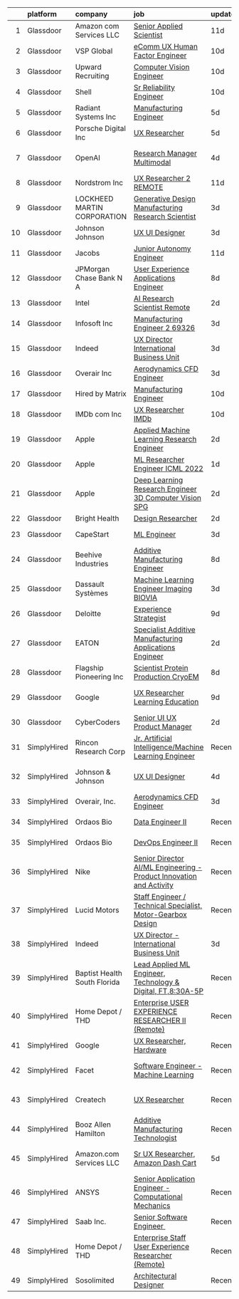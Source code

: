 

|    | platform    | company                      | job                                                                                                                                                                                                                                                                                                                                                                                                                                                                                                                                                                                                                                                                                                                                                                                                                                                                                                                                                                                                                                                                                                                                                                                                                                                                                                                                                                                          | update_time   | location                    |
|---:|:------------|:-----------------------------|:---------------------------------------------------------------------------------------------------------------------------------------------------------------------------------------------------------------------------------------------------------------------------------------------------------------------------------------------------------------------------------------------------------------------------------------------------------------------------------------------------------------------------------------------------------------------------------------------------------------------------------------------------------------------------------------------------------------------------------------------------------------------------------------------------------------------------------------------------------------------------------------------------------------------------------------------------------------------------------------------------------------------------------------------------------------------------------------------------------------------------------------------------------------------------------------------------------------------------------------------------------------------------------------------------------------------------------------------------------------------------------------------|:--------------|:----------------------------|
|  1 | Glassdoor   | Amazon com Services LLC      | [Senior Applied Scientist](https://www.glassdoor.com/partner/jobListing.htm?pos=128&ao=1136043&s=58&guid=00000181c2cf6c2e8adb18d933fe7ccd&src=GD_JOB_AD&t=SR&vt=w&cs=1_492ff23d&cb=1656830782843&jobListingId=1007953430603&jrtk=3-0-1g71cur2qis16801-1g71cur39jc98800-c12a849ca62c62d8-)                                                                                                                                                                                                                                                                                                                                                                                                                                                                                                                                                                                                                                                                                                                                                                                                                                                                                                                                                                                                                                                                                                    | 11d           | Santa Monica, CA            |
|  2 | Glassdoor   | VSP Global                   | [eComm UX Human Factor Engineer](https://www.glassdoor.com/partner/jobListing.htm?pos=127&ao=1136043&s=58&guid=00000181c2cf6c2e8adb18d933fe7ccd&src=GD_JOB_AD&t=SR&vt=w&cs=1_c8dd6090&cb=1656830782843&jobListingId=1007957333304&jrtk=3-0-1g71cur2qis16801-1g71cur39jc98800-2e1eee29a6ffa372-)                                                                                                                                                                                                                                                                                                                                                                                                                                                                                                                                                                                                                                                                                                                                                                                                                                                                                                                                                                                                                                                                                              | 10d           | California                  |
|  3 | Glassdoor   | Upward Recruiting            | [Computer Vision Engineer](https://www.glassdoor.com/partner/jobListing.htm?pos=107&ao=1136043&s=58&guid=00000181c2cf6c2e8adb18d933fe7ccd&src=GD_JOB_AD&t=SR&vt=w&ea=1&cs=1_dd7ee6da&cb=1656830782838&jobListingId=1007957782508&jrtk=3-0-1g71cur2qis16801-1g71cur39jc98800-2e21e2754d8e0a98-)                                                                                                                                                                                                                                                                                                                                                                                                                                                                                                                                                                                                                                                                                                                                                                                                                                                                                                                                                                                                                                                                                               | 10d           | Remote                      |
|  4 | Glassdoor   | Shell                        | [Sr  Reliability Engineer](https://www.glassdoor.com/partner/jobListing.htm?pos=108&ao=1136043&s=58&guid=00000181c2cf6c2e8adb18d933fe7ccd&src=GD_JOB_AD&t=SR&vt=w&cs=1_f651262a&cb=1656830782838&jobListingId=1007957372884&jrtk=3-0-1g71cur2qis16801-1g71cur39jc98800-10b005668955eb28-)                                                                                                                                                                                                                                                                                                                                                                                                                                                                                                                                                                                                                                                                                                                                                                                                                                                                                                                                                                                                                                                                                                    | 10d           | Deer Park, TX               |
|  5 | Glassdoor   | Radiant Systems Inc          | [Manufacturing Engineer](https://www.glassdoor.com/partner/jobListing.htm?pos=122&ao=1136043&s=58&guid=00000181c2cf6c2e8adb18d933fe7ccd&src=GD_JOB_AD&t=SR&vt=w&ea=1&cs=1_86bc17da&cb=1656830782842&jobListingId=1007965948677&jrtk=3-0-1g71cur2qis16801-1g71cur39jc98800-56f5017d1ebf398c-)                                                                                                                                                                                                                                                                                                                                                                                                                                                                                                                                                                                                                                                                                                                                                                                                                                                                                                                                                                                                                                                                                                 | 5d            | Painted Post, NY            |
|  6 | Glassdoor   | Porsche Digital Inc          | [UX Researcher](https://www.glassdoor.com/partner/jobListing.htm?pos=126&ao=1136043&s=58&guid=00000181c2cf6c2e8adb18d933fe7ccd&src=GD_JOB_AD&t=SR&vt=w&cs=1_787b774e&cb=1656830782842&jobListingId=1007965384726&jrtk=3-0-1g71cur2qis16801-1g71cur39jc98800-1bfb70a52c92c339-)                                                                                                                                                                                                                                                                                                                                                                                                                                                                                                                                                                                                                                                                                                                                                                                                                                                                                                                                                                                                                                                                                                               | 5d            | Atlanta, GA                 |
|  7 | Glassdoor   | OpenAI                       | [Research Manager  Multimodal](https://www.glassdoor.com/partner/jobListing.htm?pos=121&ao=1136043&s=58&guid=00000181c2cf6c2e8adb18d933fe7ccd&src=GD_JOB_AD&t=SR&vt=w&cs=1_c5369c2c&cb=1656830782842&jobListingId=1007968949780&jrtk=3-0-1g71cur2qis16801-1g71cur39jc98800-eccea1c27598cbe3-)                                                                                                                                                                                                                                                                                                                                                                                                                                                                                                                                                                                                                                                                                                                                                                                                                                                                                                                                                                                                                                                                                                | 4d            | San Francisco, CA           |
|  8 | Glassdoor   | Nordstrom Inc                | [UX Researcher 2   REMOTE](https://www.glassdoor.com/partner/jobListing.htm?pos=112&ao=1136043&s=58&guid=00000181c2cf6c2e8adb18d933fe7ccd&src=GD_JOB_AD&t=SR&vt=w&cs=1_bbcb9260&cb=1656830782839&jobListingId=1007954513261&jrtk=3-0-1g71cur2qis16801-1g71cur39jc98800-642a48611d11293d-)                                                                                                                                                                                                                                                                                                                                                                                                                                                                                                                                                                                                                                                                                                                                                                                                                                                                                                                                                                                                                                                                                                    | 11d           | Chicago, IL                 |
|  9 | Glassdoor   | LOCKHEED MARTIN CORPORATION  | [Generative Design   Manufacturing Research Scientist](https://www.glassdoor.com/partner/jobListing.htm?pos=123&ao=1136043&s=58&guid=00000181c2cf6c2e8adb18d933fe7ccd&src=GD_JOB_AD&t=SR&vt=w&cs=1_a0e006d7&cb=1656830782842&jobListingId=1007971993276&jrtk=3-0-1g71cur2qis16801-1g71cur39jc98800-5830dfb3cb1cb712-)                                                                                                                                                                                                                                                                                                                                                                                                                                                                                                                                                                                                                                                                                                                                                                                                                                                                                                                                                                                                                                                                        | 3d            | Billerica, MA               |
| 10 | Glassdoor   | Johnson   Johnson            | [UX UI Designer](https://www.glassdoor.com/partner/jobListing.htm?pos=113&ao=1136043&s=58&guid=00000181c2cf6c2e8adb18d933fe7ccd&src=GD_JOB_AD&t=SR&vt=w&cs=1_ef8f2bbd&cb=1656830782841&jobListingId=1007971810251&jrtk=3-0-1g71cur2qis16801-1g71cur39jc98800-fcb3b0239c2331a4-)                                                                                                                                                                                                                                                                                                                                                                                                                                                                                                                                                                                                                                                                                                                                                                                                                                                                                                                                                                                                                                                                                                              | 3d            | Raritan, NJ                 |
| 11 | Glassdoor   | Jacobs                       | [Junior Autonomy Engineer](https://www.glassdoor.com/partner/jobListing.htm?pos=109&ao=1136043&s=58&guid=00000181c2cf6c2e8adb18d933fe7ccd&src=GD_JOB_AD&t=SR&vt=w&cs=1_8d33d7dc&cb=1656830782838&jobListingId=1007953719890&jrtk=3-0-1g71cur2qis16801-1g71cur39jc98800-7901f76eb2bd5eae-)                                                                                                                                                                                                                                                                                                                                                                                                                                                                                                                                                                                                                                                                                                                                                                                                                                                                                                                                                                                                                                                                                                    | 11d           | Beavercreek, OH             |
| 12 | Glassdoor   | JPMorgan Chase Bank  N A     | [User Experience   Applications Engineer](https://www.glassdoor.com/partner/jobListing.htm?pos=125&ao=1136043&s=58&guid=00000181c2cf6c2e8adb18d933fe7ccd&src=GD_JOB_AD&t=SR&vt=w&cs=1_3ac175d6&cb=1656830782842&jobListingId=1007962736195&jrtk=3-0-1g71cur2qis16801-1g71cur39jc98800-6607245b2d100d86-)                                                                                                                                                                                                                                                                                                                                                                                                                                                                                                                                                                                                                                                                                                                                                                                                                                                                                                                                                                                                                                                                                     | 8d            | Apple Valley, CA            |
| 13 | Glassdoor   | Intel                        | [AI Research Scientist  Remote ](https://www.glassdoor.com/partner/jobListing.htm?pos=118&ao=1136043&s=58&guid=00000181c2cf6c2e8adb18d933fe7ccd&src=GD_JOB_AD&t=SR&vt=w&cs=1_d53c2f87&cb=1656830782841&jobListingId=1007972697909&jrtk=3-0-1g71cur2qis16801-1g71cur39jc98800-e6d184d2bbfede32-)                                                                                                                                                                                                                                                                                                                                                                                                                                                                                                                                                                                                                                                                                                                                                                                                                                                                                                                                                                                                                                                                                              | 2d            | Santa Clara, CA             |
| 14 | Glassdoor   | Infosoft  Inc                | [Manufacturing Engineer 2  69326](https://www.glassdoor.com/partner/jobListing.htm?pos=116&ao=1136043&s=58&guid=00000181c2cf6c2e8adb18d933fe7ccd&src=GD_JOB_AD&t=SR&vt=w&ea=1&cs=1_447a4a2e&cb=1656830782841&jobListingId=1007971096054&jrtk=3-0-1g71cur2qis16801-1g71cur39jc98800-05b70dd7c2898fd6-)                                                                                                                                                                                                                                                                                                                                                                                                                                                                                                                                                                                                                                                                                                                                                                                                                                                                                                                                                                                                                                                                                        | 3d            | Painted Post, NY            |
| 15 | Glassdoor   | Indeed                       | [UX Director   International Business Unit](https://www.glassdoor.com/partner/jobListing.htm?pos=102&ao=1110586&s=58&guid=00000181c2cf6c2e8adb18d933fe7ccd&src=GD_JOB_AD&t=SR&vt=w&cs=1_7e4c6761&cb=1656830782837&jobListingId=1007971205893&cpc=9DC6E4D8324653EE&jrtk=3-0-1g71cur2qis16801-1g71cur39jc98800-8bdda3467dc467eb--6NYlbfkN0CiRNM7CVr8YueLFKlzwbFWI0o7IjV438l4sVrvKZ0flpURU_mqoI8EbsK64YRr3OCR3l7QVb8xZpFynF8Nt9Rjau42MxCv-igPg2W-LwOaJbGQh835XDZSidQZ6aGSggM0GV9TF6bHichpTS0H4_p_GBbi4ppEj56w-cjWmyNno5uVYRfupttyLqamryniI9HiKN-CCH3EiPG_1y2SgaQXR2hjlLGj6gjcPub1D3Vtln7OaEn8aakV5fdhOYuRX2MLceO8VTMErG3GSi8ULK23wbGj47OMxpXsOz4Qeazu1Dkubg_yKA1_fnwkfxI_THQvnsimW5eI94Z-HdsDiKGtRkIeYl8gaTX8ecxtXAbfMjk7BCJRSwi7VpIAv7d2Mmh3W2jsIFY0Iwm9zH_bbgSZsc_QdYC6rjbUZ5pfdwubaeZPl9yehlnINQ4Qs1JZHiWyVnFTHJPl5IxYe9t0wvBHZ5VI2CpKBTfpdCSf_ik-_02k6XjW3QcvKmYUbDmDuv6BAhZ3piNtzJRmUqW07b7m)                                                                                                                                                                                                                                                                                                                                                                                                                                                                                              | 3d            | Austin, TX                  |
| 16 | Glassdoor   | Overair  Inc                 | [Aerodynamics CFD Engineer](https://www.glassdoor.com/partner/jobListing.htm?pos=110&ao=1136043&s=58&guid=00000181c2cf6c2e8adb18d933fe7ccd&src=GD_JOB_AD&t=SR&vt=w&ea=1&cs=1_41c2cd48&cb=1656830782838&jobListingId=1007971095344&jrtk=3-0-1g71cur2qis16801-1g71cur39jc98800-428bb3b897652151-)                                                                                                                                                                                                                                                                                                                                                                                                                                                                                                                                                                                                                                                                                                                                                                                                                                                                                                                                                                                                                                                                                              | 3d            | Santa Ana, CA               |
| 17 | Glassdoor   | Hired by Matrix              | [Manufacturing Engineer](https://www.glassdoor.com/partner/jobListing.htm?pos=103&ao=1110586&s=58&guid=00000181c2cf6c2e8adb18d933fe7ccd&src=GD_JOB_AD&t=SR&vt=w&ea=1&cs=1_3a602c77&cb=1656830782838&jobListingId=1007956713671&cpc=FB7E4A1762AE5BEC&jrtk=3-0-1g71cur2qis16801-1g71cur39jc98800-b0c1dbe3aa49c31d--6NYlbfkN0Ay3KKNjEjIQLzYNrflX5rgo4dHizqVuZJtpWFnF4V68qZX4QnNMBMN-2REr4LWw1HhCojqevYEKW-jV2OQDfxIf_UNRnPNiUyVSGQ6KLGybgaaxQGAL35A4dUvuuasOexn0z4NTx6z76B58mBhSyc3uFzmZpXfrGyVwf2N0M5Lpb5010If8JGhmx73YiQVlOAmPUKWm3oBjzCcXOuqkgXZIQ55qvJvJgjaen5GoFyYs1Hl_kUFHkYbS8mD-Z7y0eG5MiD-LFq-wedny5oP79inLqQ-PBTfd8FmBU0rWqwKTuP21Nd0nUTSPhsUdmQjSbcKq3NE6EOnc4vHflcJlvwM5onYmNg06F0VJsrUJkhHquMLjh5KG1V2TVRvCG9YDKVOUIbSvuLXRdCYjtiymnBOJUKweUBImbHsCyHXS_xIN7kAJqRQo-C1Q2DYCSBVkAkunIwsC_R37UWjzYInrS6591YMEJYiDEutK1g9wTnJp5jfIWVqiPcaa0ph24_p0mxS0jQqI6lXbPvSiDBaw9LgMDkXyORKcqkSTBTsL0s187y_esh5l78pUHa0kpTWkhwVnaxkugPioY3LSO2ko7rzjvv_iZxEIPsNBAIasrXeBhY4jb85KYXdVINTvmNma0o5zGPqVNuE0TtKsHfj_9Kg3sVNoKeI1_nEXhbGhxOc2tx76tbZd5bprOna36NOb4OPMS8soZO0GYjWgbVkBPldZKtCpamhXkyZRGXK4UNY9c73_LDQXIM0F_RsxqS0O8FoRXN70C5S38sgfhOGPIiwc0NoMRVMKAqqi5ZDMhULazeFkRhwldlwTkrF626hQ8qwOX9zAqkkCgPnx6D1GIP_gIBOU2jSJlvePqzdLWZp47Gf3q5Pxgxpted9VPTEladjhLmCkLGIvU5Z4eIKpxjaVLBJVCn7w7AKVmAj8SgM5Sc7q6XEYWDHG1YnhbqZ54RRLpXypzAtCFPgh4yo1yI-nsN4l4UjJWsurbeyhrgKoIJV6it6zj-q)            | 10d           | Painted Post, NY            |
| 18 | Glassdoor   | IMDb com  Inc                | [UX Researcher  IMDb](https://www.glassdoor.com/partner/jobListing.htm?pos=120&ao=1136043&s=58&guid=00000181c2cf6c2e8adb18d933fe7ccd&src=GD_JOB_AD&t=SR&vt=w&cs=1_93bd176e&cb=1656830782842&jobListingId=1007957418675&jrtk=3-0-1g71cur2qis16801-1g71cur39jc98800-c268364bb23a3570-)                                                                                                                                                                                                                                                                                                                                                                                                                                                                                                                                                                                                                                                                                                                                                                                                                                                                                                                                                                                                                                                                                                         | 10d           | Remote                      |
| 19 | Glassdoor   | Apple                        | [Applied Machine Learning Research Engineer](https://www.glassdoor.com/partner/jobListing.htm?pos=101&ao=1110586&s=58&guid=00000181c2cf6c2e8adb18d933fe7ccd&src=GD_JOB_AD&t=SR&vt=w&cs=1_08a8131e&cb=1656830782837&jobListingId=1007972446556&cpc=A65DF3A704A48F9B&jrtk=3-0-1g71cur2qis16801-1g71cur39jc98800-3e48cf0cef0c3e92--6NYlbfkN0BvKrLyj5gPmtZO9T8euul8TCxuuKNOtzRJOomxnwSEodTz2Bc-sPZl8WPllYOnI2iSo8V1TL2wcIgaohnAvPJGLI-rs79cOG4peC1c_72dKmydqxFccLI-NwQIrlYChOwm-qmZO0Jk3czq7Cvi66AMtMiGy-y8IYaSFRt07eUfzKpVl14Ck84aloymMHgZ0QWhRd0oeEBP86E75DX-OMZkvdoL1ijhTEVltC16b7q_rmahXzyNcBWx814mqOOhVWGU_ym_k7fnxenua6z1UHgqo355wuLUv4fkhrC0lIBPFo92Cdb4o8aeJwrEFBw32WaNHzFrj8xVF5w3P1zQBoPWjErJ1RCVt-S7z1UcFDqU3LHfJUtMZgLyiDdC9fxtgZU9EiyUs3eCRZveAl7ifgUX3zOa8Y6d682NIFdAEPXSmkpjuVSAXPHuTHp-C7eR7VlCxZFzRWzRDTGPB5G-muX-cHzDiztAB9aTJJTFdPIJIOBPj_zrpgFQY5cQS2ra-1UXlLS5-ZZy2y9MmZBz9icyELDQjqIgBcLlihEwvsFbjzd_qCcwuzB1_J81-scE3nrKebj7dQKm6l-cxZs_PgdZp0LgZiYWqN0T-5-vRlcSfC1jxhR2kBI1yi-UcCLpeEt5MNFK0zogi0UWOizGE7c0YFmXpd0Bhu7QUEkxPNQzEuA9n02bMpTM4l5de7PXEwUb_q9HxduyWBJyJsq81dSyYCQHE2XBIidPXHf6a0oKWjTI5WUEaLmk9xUq83TnfBEQVJxhBKOqDOGSFU6ypNs-nA7tCUh1YsH7i_-tHYC_zld2OXUpLgKFdDhog009BppAG6x6m7VelAyn4jO6PpkZFArFnMW7xxcdEGHcXWVerYTRaQOVOIpFFJTCRnSsxRD_doN38jgsTl1V9hz7vG_M1CRjbggPWC-LMRBJ1yScgbBMFMHWZJRScb6uhHK2rJQqlTiSjepMVvAnHPzNuoFw7Ky7u9hGLkg2skjOGnlvNg%3D%3D) | 2d            | San Diego, CA               |
| 20 | Glassdoor   | Apple                        | [ML Researcher   Engineer  ICML 2022 ](https://www.glassdoor.com/partner/jobListing.htm?pos=104&ao=1136043&s=58&guid=00000181c2cf6c2e8adb18d933fe7ccd&src=GD_JOB_AD&t=SR&vt=w&cs=1_1e88fbea&cb=1656830782838&jobListingId=1007977376332&jrtk=3-0-1g71cur2qis16801-1g71cur39jc98800-ebdaa431a03aec32-)                                                                                                                                                                                                                                                                                                                                                                                                                                                                                                                                                                                                                                                                                                                                                                                                                                                                                                                                                                                                                                                                                        | 1d            | Cupertino, CA               |
| 21 | Glassdoor   | Apple                        | [Deep Learning Research Engineer  3D Computer Vision   SPG](https://www.glassdoor.com/partner/jobListing.htm?pos=106&ao=1136043&s=58&guid=00000181c2cf6c2e8adb18d933fe7ccd&src=GD_JOB_AD&t=SR&vt=w&cs=1_d675c419&cb=1656830782838&jobListingId=1007975564657&jrtk=3-0-1g71cur2qis16801-1g71cur39jc98800-f294efce9365c613-)                                                                                                                                                                                                                                                                                                                                                                                                                                                                                                                                                                                                                                                                                                                                                                                                                                                                                                                                                                                                                                                                   | 2d            | Cupertino, CA               |
| 22 | Glassdoor   | Bright Health                | [Design Researcher](https://www.glassdoor.com/partner/jobListing.htm?pos=130&ao=1136043&s=58&guid=00000181c2cf6c2e8adb18d933fe7ccd&src=GD_JOB_AD&t=SR&vt=w&ea=1&cs=1_fdae7721&cb=1656830782843&jobListingId=1007973280609&jrtk=3-0-1g71cur2qis16801-1g71cur39jc98800-ce710223f4be351c-)                                                                                                                                                                                                                                                                                                                                                                                                                                                                                                                                                                                                                                                                                                                                                                                                                                                                                                                                                                                                                                                                                                      | 2d            | Austin, TX                  |
| 23 | Glassdoor   | CapeStart                    | [ML Engineer](https://www.glassdoor.com/partner/jobListing.htm?pos=117&ao=1136043&s=58&guid=00000181c2cf6c2e8adb18d933fe7ccd&src=GD_JOB_AD&t=SR&vt=w&cs=1_c6f3540c&cb=1656830782841&jobListingId=1007970088689&jrtk=3-0-1g71cur2qis16801-1g71cur39jc98800-c5c57b29945e7a0e-)                                                                                                                                                                                                                                                                                                                                                                                                                                                                                                                                                                                                                                                                                                                                                                                                                                                                                                                                                                                                                                                                                                                 | 3d            | Cambridge, MA               |
| 24 | Glassdoor   | Beehive Industries           | [Additive Manufacturing Engineer](https://www.glassdoor.com/partner/jobListing.htm?pos=119&ao=1136043&s=58&guid=00000181c2cf6c2e8adb18d933fe7ccd&src=GD_JOB_AD&t=SR&vt=w&ea=1&cs=1_7fe510b7&cb=1656830782842&jobListingId=1007962467180&jrtk=3-0-1g71cur2qis16801-1g71cur39jc98800-81fdef901ec4dd6e-)                                                                                                                                                                                                                                                                                                                                                                                                                                                                                                                                                                                                                                                                                                                                                                                                                                                                                                                                                                                                                                                                                        | 8d            | Denver, CO                  |
| 25 | Glassdoor   | Dassault Systèmes            | [Machine Learning Engineer Imaging   BIOVIA](https://www.glassdoor.com/partner/jobListing.htm?pos=111&ao=1136043&s=58&guid=00000181c2cf6c2e8adb18d933fe7ccd&src=GD_JOB_AD&t=SR&vt=w&cs=1_9b609772&cb=1656830782839&jobListingId=1007971286133&jrtk=3-0-1g71cur2qis16801-1g71cur39jc98800-b83ee0bdba349000-)                                                                                                                                                                                                                                                                                                                                                                                                                                                                                                                                                                                                                                                                                                                                                                                                                                                                                                                                                                                                                                                                                  | 3d            | San Diego, CA               |
| 26 | Glassdoor   | Deloitte                     | [Experience Strategist](https://www.glassdoor.com/partner/jobListing.htm?pos=114&ao=1136043&s=58&guid=00000181c2cf6c2e8adb18d933fe7ccd&src=GD_JOB_AD&t=SR&vt=w&cs=1_bdeaa582&cb=1656830782841&jobListingId=1007958459453&jrtk=3-0-1g71cur2qis16801-1g71cur39jc98800-90b21840f0137d89-)                                                                                                                                                                                                                                                                                                                                                                                                                                                                                                                                                                                                                                                                                                                                                                                                                                                                                                                                                                                                                                                                                                       | 9d            | Seattle, WA                 |
| 27 | Glassdoor   | EATON                        | [Specialist   Additive Manufacturing Applications Engineer](https://www.glassdoor.com/partner/jobListing.htm?pos=124&ao=1136043&s=58&guid=00000181c2cf6c2e8adb18d933fe7ccd&src=GD_JOB_AD&t=SR&vt=w&cs=1_b6de438f&cb=1656830782842&jobListingId=1007973772476&jrtk=3-0-1g71cur2qis16801-1g71cur39jc98800-24f9db2ec16f5da2-)                                                                                                                                                                                                                                                                                                                                                                                                                                                                                                                                                                                                                                                                                                                                                                                                                                                                                                                                                                                                                                                                   | 2d            | Southfield, MI              |
| 28 | Glassdoor   | Flagship Pioneering  Inc     | [Scientist  Protein Production CryoEM](https://www.glassdoor.com/partner/jobListing.htm?pos=115&ao=1136043&s=58&guid=00000181c2cf6c2e8adb18d933fe7ccd&src=GD_JOB_AD&t=SR&vt=w&cs=1_2e17b43b&cb=1656830782841&jobListingId=1007962093730&jrtk=3-0-1g71cur2qis16801-1g71cur39jc98800-a83d20365528e29e-)                                                                                                                                                                                                                                                                                                                                                                                                                                                                                                                                                                                                                                                                                                                                                                                                                                                                                                                                                                                                                                                                                        | 8d            | Andover, MA                 |
| 29 | Glassdoor   | Google                       | [UX Researcher  Learning   Education](https://www.glassdoor.com/partner/jobListing.htm?pos=129&ao=1136043&s=58&guid=00000181c2cf6c2e8adb18d933fe7ccd&src=GD_JOB_AD&t=SR&vt=w&cs=1_981e91e1&cb=1656830782843&jobListingId=1007959780547&jrtk=3-0-1g71cur2qis16801-1g71cur39jc98800-df1c80ee7936e630-)                                                                                                                                                                                                                                                                                                                                                                                                                                                                                                                                                                                                                                                                                                                                                                                                                                                                                                                                                                                                                                                                                         | 9d            | San Francisco, CA           |
| 30 | Glassdoor   | CyberCoders                  | [Senior UI UX Product Manager](https://www.glassdoor.com/partner/jobListing.htm?pos=105&ao=1110586&s=58&guid=00000181c2cf6c2e8adb18d933fe7ccd&src=GD_JOB_AD&t=SR&vt=w&ea=1&cs=1_5e95331c&cb=1656830782838&jobListingId=1007974917117&cpc=F4EED0218A761C36&jrtk=3-0-1g71cur2qis16801-1g71cur39jc98800-9f908b7d1767f41e--6NYlbfkN0CpFJQzrgRR8WqXWK1qKKEqALWJw739KlKqr2H-MSI4eoBlI4EFrmor2FYZMP3muM2QRV5nruVsIir32lgJUSzkwb-WcxLRhx-21BQ85PYhqA3i5J4QfkbCMt9Q47PiTnIg6E_555P63SC06TyvR4Vuq9gL_D5HT7dxHygP6q1UQ1jE_mW27oxntOAX6XwVXl6kTL-2lPqFiTYJMEQjZ0FTiWgIYCjSmN4UdLWvSi6jkl6Rt0vPy322QAgg0sMDsP4dJEqClO-evXILV59ln0zWNyugEHFbpicMiSvP44GMGGlmYnZrFi6Wzobxkb3OAcblTvUE7P5OpNE3wPmo7GpzMq4zj3fWQ7-8slbTLQbpgGEVioqWeZs9XRHEmYrbljHHjWb9tKWXxfTAt4WbGrvd-eDJnfO9UYDB1CvpcjkFYQ7OX-Oxki4_Lii9MmP8RlOP2Q171vc3xvfx32t7jZk6N66Q3pMeAO0XcvXY3AgMsr1EW8JpiZkadnL2oVyGI7TrCcBDE-ymGZSJt9hYTe44McjPGzcRmyGFQzlc3cypcHahtQUHPezGazXr5WOn0wJZ0kgeW6DJeZLk6HjxPabjSK8XHcZzA0nw3m2MHxs3IryCCANDffKouD84WTAxMxtl2cLDLBbdFsoskw9Lye5bG5khhmhlnNhtAwDnwe_YzbL9GlPn526T27VlCrHQKTLvFociZWTNKCdC8VHcgtBnDDcZrOTOqHniVRM8JCUYn1krmea4lKosMxKx68oQ3Ye0FTcVaWEphGJc2DPIG-x5nmhlo-JX2-YNm6hLq0G9mFY2EtINOstlYYpsaWr5u3iU29o2Y6T9KiNYCMfurKEQvmeq5YiyW8biQdl2jbWk0DLoH80geDpJx5kdEoUSEHvQjlQLgPRS7MqFCjVQc1az76coYRMkF8FBy43HoWYhvxSAdKlUbokBqULK9z-FRCP9tLEHRUH-ClWKkHrNhlB9vJRhUqNS2zM%3D)                        | 2d            | Sunnyvale, CA               |
| 31 | SimplyHired | Rincon Research Corp         | [Jr. Artificial Intelligence/Machine Learning Engineer](https://www.simplyhired.com/job/Yzv6jPEP7zE7_ZonJrqq1cjJCgndo2RkVZHWRnUDQp3KRVrmx248ag?q=generative+engineer)                                                                                                                                                                                                                                                                                                                                                                                                                                                                                                                                                                                                                                                                                                                                                                                                                                                                                                                                                                                                                                                                                                                                                                                                                        | Recently      | Centennial, CO +3 locations |
| 32 | SimplyHired | Johnson & Johnson            | [UX UI Designer](https://www.simplyhired.com/job/QSZJffOFdJ--mjMYAsTSb-hGdYY7MoOdum3yHwcNljEUMAJWgSmGIw?q=generative+engineer)                                                                                                                                                                                                                                                                                                                                                                                                                                                                                                                                                                                                                                                                                                                                                                                                                                                                                                                                                                                                                                                                                                                                                                                                                                                               | 4d            | Cincinnati, OH +1 location  |
| 33 | SimplyHired | Overair, Inc.                | [Aerodynamics CFD Engineer](https://www.simplyhired.com/job/CogCqeRx5bR8te1AU4YKSNZwNX1mP5ZKE6NN9BQ0iOeCO6p7MNzmCA?q=generative+engineer)                                                                                                                                                                                                                                                                                                                                                                                                                                                                                                                                                                                                                                                                                                                                                                                                                                                                                                                                                                                                                                                                                                                                                                                                                                                    | 3d            | Santa Ana, CA               |
| 34 | SimplyHired | Ordaos Bio                   | [Data Engineer II](https://www.simplyhired.com/job/VCPKKm8Ut_7VCp4VfJAAtV760ygqviDFgZ91vPfY0Tu_P5lUwYaPng?q=generative+engineer)                                                                                                                                                                                                                                                                                                                                                                                                                                                                                                                                                                                                                                                                                                                                                                                                                                                                                                                                                                                                                                                                                                                                                                                                                                                             | Recently      | New York, NY                |
| 35 | SimplyHired | Ordaos Bio                   | [DevOps Engineer II](https://www.simplyhired.com/job/-EixE0zo7N7VdLa992z23aFz6qtUUkFczlkN5ZXIFpAUv-v3wOxmzg?q=generative+engineer)                                                                                                                                                                                                                                                                                                                                                                                                                                                                                                                                                                                                                                                                                                                                                                                                                                                                                                                                                                                                                                                                                                                                                                                                                                                           | Recently      | New York, NY                |
| 36 | SimplyHired | Nike                         | [Senior Director AI/ML Engineering - Product Innovation and Activity](https://www.simplyhired.com/job/Gn9HVTtK0oUTy9Q9duapau2xLYfPiiB0pwqHYMkx_Xg3S0gszFuT0g?q=generative+engineer)                                                                                                                                                                                                                                                                                                                                                                                                                                                                                                                                                                                                                                                                                                                                                                                                                                                                                                                                                                                                                                                                                                                                                                                                          | Recently      | Atlanta, GA                 |
| 37 | SimplyHired | Lucid Motors                 | [Staff Engineer / Technical Specialist, Motor-Gearbox Design](https://www.simplyhired.com/job/OsazcEqJL8JDMrCdq8spV6ORZinY7K4lDYxXTUCjUferRrYVpDkz8g?q=generative+engineer)                                                                                                                                                                                                                                                                                                                                                                                                                                                                                                                                                                                                                                                                                                                                                                                                                                                                                                                                                                                                                                                                                                                                                                                                                  | Recently      | Newark, CA                  |
| 38 | SimplyHired | Indeed                       | [UX Director - International Business Unit](https://www.simplyhired.com/job/dM1ysZJlDdbR8EZNlsgzTct0IkrbTTXaHBZS5c96oik2kiLD-V6z9g?q=generative+engineer)                                                                                                                                                                                                                                                                                                                                                                                                                                                                                                                                                                                                                                                                                                                                                                                                                                                                                                                                                                                                                                                                                                                                                                                                                                    | 3d            | Austin, TX                  |
| 39 | SimplyHired | Baptist Health South Florida | [Lead Applied ML Engineer, Technology & Digital, FT,8:30A-5P](https://www.simplyhired.com/job/bPEqHg7irsI6LT87hED1klw5XllAc00hwjSLpBZAIvvu4x7ryDq1eA?q=generative+engineer)                                                                                                                                                                                                                                                                                                                                                                                                                                                                                                                                                                                                                                                                                                                                                                                                                                                                                                                                                                                                                                                                                                                                                                                                                  | Recently      | Florida                     |
| 40 | SimplyHired | Home Depot / THD             | [Enterprise USER EXPERIENCE RESEARCHER II (Remote)](https://www.simplyhired.com/job/Vxk6_r6G-Y2lov6zm8gWimmfT6_6QSkcwIBqpLlN45du5cUAEOcnpA?q=generative+engineer)                                                                                                                                                                                                                                                                                                                                                                                                                                                                                                                                                                                                                                                                                                                                                                                                                                                                                                                                                                                                                                                                                                                                                                                                                            | Recently      | Atlanta, GA                 |
| 41 | SimplyHired | Google                       | [UX Researcher, Hardware](https://www.simplyhired.com/job/2PslTApwzzjvQKTTcrv0beGJXY5hQyd_CJE8KBu0JMnGhEi8v-bNdw?q=generative+engineer)                                                                                                                                                                                                                                                                                                                                                                                                                                                                                                                                                                                                                                                                                                                                                                                                                                                                                                                                                                                                                                                                                                                                                                                                                                                      | Recently      | Seattle, WA                 |
| 42 | SimplyHired | Facet                        | [Software Engineer - Machine Learning](https://www.simplyhired.com/job/rRl7LpYqGiIowLAwzbrNzMgXtXTFbKgtp-z9fo66PKEqX4Q6nYlO_w?q=generative+engineer)                                                                                                                                                                                                                                                                                                                                                                                                                                                                                                                                                                                                                                                                                                                                                                                                                                                                                                                                                                                                                                                                                                                                                                                                                                         | Recently      | San Francisco, CA           |
| 43 | SimplyHired | Createch                     | [UX Researcher](https://www.simplyhired.com/job/i7kHaMs_t4HJbJlYlCbNzuzUNip4IiMfa1iEYNfuICNgoGdDox8jZA?q=generative+engineer)                                                                                                                                                                                                                                                                                                                                                                                                                                                                                                                                                                                                                                                                                                                                                                                                                                                                                                                                                                                                                                                                                                                                                                                                                                                                | Recently      | San Francisco, CA           |
| 44 | SimplyHired | Booz Allen Hamilton          | [Additive Manufacturing Technologist](https://www.simplyhired.com/job/aX1q5uxCrUZ_BFPr36zd81W8FjdVNenl4q6sjx4_a2yxlqpgXLxMWw?q=generative+engineer)                                                                                                                                                                                                                                                                                                                                                                                                                                                                                                                                                                                                                                                                                                                                                                                                                                                                                                                                                                                                                                                                                                                                                                                                                                          | Recently      | Warren, MI                  |
| 45 | SimplyHired | Amazon.com Services LLC      | [Sr UX Researcher, Amazon Dash Cart](https://www.simplyhired.com/job/LwXOJ8O0gn0gB03bjv71aqvdcg7VwMPelZqJok__uPM1hWeslIeHMA?q=generative+engineer)                                                                                                                                                                                                                                                                                                                                                                                                                                                                                                                                                                                                                                                                                                                                                                                                                                                                                                                                                                                                                                                                                                                                                                                                                                           | 5d            | Hudson, MA +1 location      |
| 46 | SimplyHired | ANSYS                        | [Senior Application Engineer - Computational Mechanics](https://www.simplyhired.com/job/VUvHEQESYkRNe2g3tJ_Uihxe-6Qae_kl-9eegS1oCb-uMqrbdOuaSw?q=generative+engineer)                                                                                                                                                                                                                                                                                                                                                                                                                                                                                                                                                                                                                                                                                                                                                                                                                                                                                                                                                                                                                                                                                                                                                                                                                        | Recently      | Ann Arbor, MI               |
| 47 | SimplyHired | Saab Inc.                    | [Senior Software Engineer ﻿](https://www.simplyhired.com/job/Lk44Ll0kVSSeshbW4A3kwR9R6ryZS8LBhavFKU-bJJFFQI6c7ePsng?q=generative+engineer)                                                                                                                                                                                                                                                                                                                                                                                                                                                                                                                                                                                                                                                                                                                                                                                                                                                                                                                                                                                                                                                                                                                                                                                                                                                   | Recently      | West Lafayette, IN          |
| 48 | SimplyHired | Home Depot / THD             | [Enterprise Staff User Experience Researcher (Remote)](https://www.simplyhired.com/job/OCmKnGofzV5hw7O-viYblxOz7UbxbYKKYLSNMWkqpJJFujD_IBrYgA?q=generative+engineer)                                                                                                                                                                                                                                                                                                                                                                                                                                                                                                                                                                                                                                                                                                                                                                                                                                                                                                                                                                                                                                                                                                                                                                                                                         | Recently      | Atlanta, GA                 |
| 49 | SimplyHired | Sosolimited                  | [Architectural Designer](https://www.simplyhired.com/job/1wnZZjS_T2B-Khb33FLg8m5W26VpFJO-O7M0joPbDLzOi2-l3WqCTg?q=generative+engineer)                                                                                                                                                                                                                                                                                                                                                                                                                                                                                                                                                                                                                                                                                                                                                                                                                                                                                                                                                                                                                                                                                                                                                                                                                                                       | Recently      | Boston, MA                  |